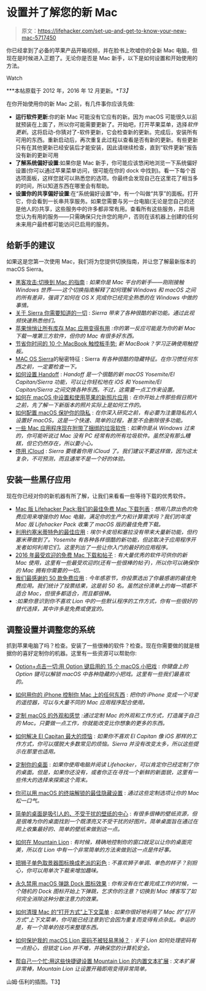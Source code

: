 # 设置并了解您的新 Mac

> 原文：<https://lifehacker.com/set-up-and-get-to-know-your-new-mac-5717450>

你已经拿到了必备的苹果产品开箱视频，并在脸书上吹嘘你的全新 Mac 电脑，但现在是时候进入正题了。无论你是否是 Mac 新手，以下是如何设置和开始使用的方法。

Watch

***本帖原载于 2012 年，2016 年 12 月更新。**T3】*

在你开始使用你的新 Mac 之前，有几件事你应该先做:

*   **运行软件更新**:你的新 Mac 可能没有它应有的新。因为 macOS 可能很久以前就预装在上面了，所以你可能需要更新了。开始吧，打开苹果菜单，选择*软件更新*。这将启动-你猜对了-软件更新，它会检查新的更新。完成后，安装所有可用的东西。重新启动后，再次重复此过程以查看是否有新的更新。有些更新只有在其他更新已经安装后才能安装，因此请继续检查，直到“软件更新”报告没有新的更新可用
*   **了解系统偏好设置**:如果你是 Mac 新手，你可能应该悠闲地浏览一下系统偏好设置(你可以通过苹果菜单访问，很可能在你的 dock 中找到)。看一下每个首选项面板，这样您就可以熟悉您的选项。你最终会发现自己在这里花了相当多的时间，所以知道东西在哪里会有帮助。
*   **设置你的共享偏好设置**:在“系统偏好设置”中，有一个叫做“共享”的面板。打开它，你会看到一长串共享服务。如果您需要与另一台电脑(无论是您自己的还是他人的)共享，这些服务中的许多都非常有用。查看所有这些服务，并启用您认为有用的服务——只需确保只允许您的用户，否则在该机器上创建的任何未来用户最终都可能访问已启用的服务。

## 给新手的建议

如果这是您第一次使用 Mac，我们将为您提供切换指南，并让您了解最新版本的 macOS Sierra。

*   [黑客攻击:切换到 Mac 的指南](http://lifehacker.com/hack-attack-a-guide-for-switching-to-a-mac-224674) : *如果你是 Mac 平台的新手——刚刚接触 Windows 世界——这个切换指南解释了如何理解 Windows 和 macOS 之间的所有差异，强调了如何在 OS X 完成你已经完全熟悉的在 Windows 中做的事情。*
*   [关于 Sierra 你需要知道的一切](http://lifehacker.com/all-the-new-stuff-in-macos-sierra-1786817117) : *Sierra 带来了各种很酷的新功能。通过此视频快速熟悉他们。*
*   [苹果悄悄让所有库存 Mac 应用变得有用](http://lifehacker.com/all-the-stock-mac-apps-that-apple-has-quietly-made-usef-1764376667) *:你的第一反应可能是为你的新 Mac 下载一堆第三方软件，但你的 Mac 有很多好东西。*
*   [节省你时间的 10 个 MacBook 触控板手势:](http://lifehacker.com/10-macbook-trackpad-gestures-that-save-you-time-1788778916) *新 MacBook？学习正确使用触控板。*
*   [MAC OS Sierra](http://lifehacker.com/all-the-new-stuff-in-macos-sierra-1786817117)的秘密特征 : Sierra *有各种很酷的隐藏特征。在你习惯任何东西之前，一定要检查一下。*
*   [如何设置 Handoff](http://lifehacker.com/how-to-set-up-and-use-handoff-in-yosemite-and-ios-8-1646745583) : *Handoff 是一个很酷的新 macOS Yosemite/El Capitan/Sierra 功能，可以让你轻松地在 iOS 和 Yosemite/El Capitan/Sierra 之间交换各种东西。不过，这需要一点工作来设置。*
*   [如何在 macOS 中设置和使用苹果的新照片应用](http://lifehacker.com/how-to-set-up-and-use-apples-new-photos-app-in-os-x-yos-1697595730#_ga=1.62751524.968941705.1436971740) : *在你开始上传那些假日照片之前，先了解一下新版本的照片实际上是如何工作的。*
*   [如何配置 macOS 保护你的隐私](http://lifehacker.com/how-to-configure-os-x-to-protect-your-privacy-1716352334#_ga=1.100936585.968941705.1436971740) : *在你深入研究之前，有必要为注重隐私的人设置好 macOS。这是一个快速、简单的过程，甚至不会删除很多功能。*
*   [一些 Mac 应用程序现在附带了捆绑的垃圾软件](http://lifehacker.com/bundled-crapware-has-come-to-macs-so-hone-your-bs-dete-1688207772#_ga=1.240330763.968941705.1436971740) : *如果你是从 Windows 过来的，你可能听说过 Mac 没有 PC 经常有的所有垃圾软件。虽然没有那么糟糕，但它仍然存在，所以要小心。*
*   [停用 iCloud](http://lifehacker.com/stop-using-icloud-1788441810) : *Sierra 要缠着你用 iCloud 了。我们建议不要这样做，因为这太复杂，不可预测，而且通常不是一个好的体验。*

## 安装一些黑仔应用

现在你已经对你的新机器有所了解，让我们来看看一些等待下载的优秀软件。

*   [Mac 版 Lifehacker Pack:我们的最佳免费 Mac 下载列表](http://lifehacker.com/lifehacker-pack-for-mac-our-list-of-the-best-mac-apps-635303836) : *想用几款出色的免费应用来增强你的 Mac 电脑，满足你的生产力和计算需求吗？我们的年度 Mac 版 Lifehacker Pack 收集了 macOS 版的最佳免费下载。*
*   [利用约塞米蒂特色的最佳应用](http://lifehacker.com/the-best-apps-that-take-advantage-of-yosemites-new-feat-1650051011) : *埃尔卡皮坦和塞拉没有带来大量新功能，但约塞米蒂做到了。Yosemite 有各种各样很酷的新功能，但这取决于应用程序开发者如何利用它们。这里列出了一些让你入门的最好的应用程序。*
*   [2016 年最受欢迎的免费 Mac 下载和帖子](http://lifehacker.com/the-most-popular-mac-downloads-and-posts-of-2016-1790004168) : *有大量优秀的软件可供你的新 Mac 使用，这里有一些最受欢迎的(还有一些很棒的帖子)，所以你可以确保你的 Mac 拥有你需要的一切。*
*   [我们最感谢的 50 款免费应用](https://lifehacker.com/the-50-free-apps-were-most-thankful-for-5962588) : *今年感恩节，你投票选出了你最感谢的最佳免费应用。我们统计了投票结果，这是前 50 名。虽然这份清单上的每一项都不适合 Mac，但很多都适合，而且都很棒。*
*   :*如果你意识到你不喜欢 Lion 中的一些默认程序的工作方式，你有一些很好的替代选择，其中许多是免费或便宜的。*

## 调整设置并调整您的系统

抓到苹果电脑了吗？检查。安装了一些很棒的软件？检查。现在你需要做的就是根据你的喜好定制你的机器。这里有一些资源可以帮助你:

*   [Option+点击一切:用 Option 键启用的 15 个 macOS 小把戏](http://lifehacker.com/option-click-everything-15-os-x-tricks-enabled-with-th-1480673176#_ga=1.100936585.968941705.1436971740) : *你键盘上的 Option 键可以解锁 macOS 中各种隐藏的小把戏。这里有一些我们最喜欢的。*
*   [如何用你的 iPhone 控制你 Mac 上的任何东西](http://lifehacker.com/how-to-control-anything-on-your-mac-with-your-iphone-1684293066) : *把你的 iPhone 变成一个可爱的遥控器，可以与大量不同的 Mac 应用程序配合使用。*
*   [定制 macOS 的外观和感觉](http://lifehacker.com/how-to-customize-the-look-and-functionality-of-os-x-1613680553#_ga=1.264578055.968941705.1436971740) *:通过定制 Mac 的外观和工作方式，打造属于自己的 Mac。只要做一点工作，你就能改变比你想象的更多的东西。*
*   [如何解决 El Capitan 最大的烦恼](http://lifehacker.com/how-to-fix-os-x-el-capitans-annoyances-1733836821#_ga=1.164840631.968941705.1436971740) : *如果你不喜欢 El Capitan 像 iOS 那样的工作方式，你可以摆脱大多数常见的烦恼。Sierra 并没有改变太多，所以这些提示在那里也适用。*

*   [定制你的桌面](http://lifehacker.com/customize-your-desktop-this-weekend-5681775) : *如果你使用电脑并阅读 Lifehacker，可以肯定你已经定制了你的桌面。但是，如果你还没有，或者你正在寻找一个新鲜的新面貌，这里有一些伟大的选择来探索这个周末。*
*   [你可以用 macOS 的终端解锁的最佳隐藏设置](http://lifehacker.com/the-best-hidden-settings-you-can-unlock-with-os-xs-ter-1476627111#_ga=1.264578055.968941705.1436971740) : *通过这些定制选项让你的 Mac 松一口气。*
*   [简单的桌面是吸引人的、不受干扰的壁纸的中心](https://lifehacker.com/simple-desktops-is-a-hub-for-attractive-distraction-fr-5701726) : *有很多很棒的壁纸资源，但是很难为你的桌面找到一个既漂亮又不受干扰的好图片。简单桌面旨在通过在网上收集最好的、简单的壁纸来做到这一点。*
*   [如何在 Mountain Lion](http://lifehacker.com/how-to-resize-windows-more-precisely-in-mac-os-x-lion-5825667?tag=macosxlion#_ga=1.264578055.968941705.1436971740) : *有时候，精确地控制你的窗口就足以让你的桌面完美，所以在 Lion 中有一个非常简单的方法来做到这一点是件好事。*
*   [把狮子单色取景器图标换成老派的彩色](https://lifehacker.com/replace-lions-monochromatic-finder-icons-with-old-schoo-5838882) : *不喜欢狮子单调、单色的样子？别担心，你可以用单次下载来增加趣味。*
*   [永久禁用 macOS 弹跳 Dock 图标效果](http://lifehacker.com/permanently-disable-the-os-x-bouncing-dock-icon-effect-5285967#_ga=1.264578055.968941705.1436971740) : *你有没有在忙着完成工作的时候，一个随机的 Dock 图标开始上下弹跳，乞求你的注意？切换到 Mac 博客写了如何完全消除这种分散注意力的效果。*
*   [如何清理 Mac 的“打开方式”上下文菜单](http://lifehacker.com/how-to-clean-up-your-macs-open-with-contextual-menu-5708820) : *如果你很好地利用了 Mac 的“打开方式”上下文菜单，你可能已经注意到它会因为重复而变得有点杂乱。幸运的是，有一个简单的技巧来整理东西。*
*   [如何保护我的 macOS Lion 密码不被轻易黑掉？](http://lifehacker.com/how-do-i-protect-my-os-x-lion-passwords-from-being-easi-5842151#_ga=1.264578055.968941705.1436971740) : *关于 Lion 如何处理密码有一点担心，但锁定 Lion 并不难，并确保您的计算机安全。*
*   [帮自己一个忙:用这些快捷键设置 Mountain Lion 的内置文本扩展](https://lifehacker.com/do-yourself-a-favor-set-up-mountain-lions-built-in-tex-5931337) : *文本扩展非常棒，Mountain Lion 让设置开箱即用变得异常简单。*

山姆·伍利的插图。T3】